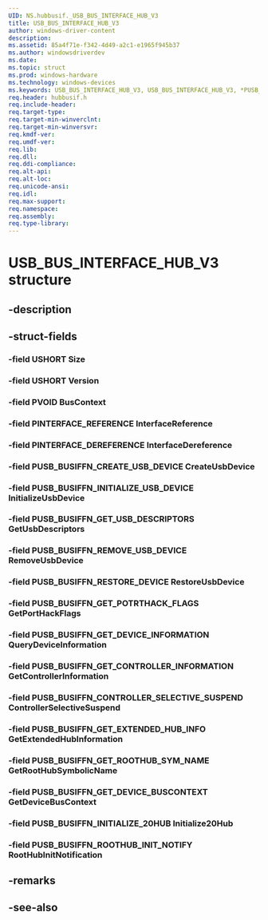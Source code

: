 ```yaml
---
UID: NS.hubbusif._USB_BUS_INTERFACE_HUB_V3
title: USB_BUS_INTERFACE_HUB_V3
author: windows-driver-content
description: 
ms.assetid: 85a4f71e-f342-4d49-a2c1-e1965f945b37
ms.author: windowsdriverdev
ms.date: 
ms.topic: struct
ms.prod: windows-hardware
ms.technology: windows-devices
ms.keywords: USB_BUS_INTERFACE_HUB_V3, USB_BUS_INTERFACE_HUB_V3, *PUSB_BUS_INTERFACE_HUB_V3
req.header: hubbusif.h
req.include-header:
req.target-type:
req.target-min-winverclnt:
req.target-min-winversvr:
req.kmdf-ver:
req.umdf-ver:
req.lib:
req.dll:
req.ddi-compliance:
req.alt-api:
req.alt-loc:
req.unicode-ansi:
req.idl:
req.max-support:
req.namespace:
req.assembly:
req.type-library:
---
```


# USB_BUS_INTERFACE_HUB_V3 structure

## -description



## -struct-fields

### -field USHORT Size			
 	
### -field USHORT Version			
 	
### -field PVOID BusContext			
 	
### -field PINTERFACE_REFERENCE InterfaceReference			
 	
### -field PINTERFACE_DEREFERENCE InterfaceDereference			
 	
### -field PUSB_BUSIFFN_CREATE_USB_DEVICE CreateUsbDevice			
 	
### -field PUSB_BUSIFFN_INITIALIZE_USB_DEVICE InitializeUsbDevice			
 	
### -field PUSB_BUSIFFN_GET_USB_DESCRIPTORS GetUsbDescriptors			
 	
### -field PUSB_BUSIFFN_REMOVE_USB_DEVICE RemoveUsbDevice			
 	
### -field PUSB_BUSIFFN_RESTORE_DEVICE RestoreUsbDevice			
 	
### -field PUSB_BUSIFFN_GET_POTRTHACK_FLAGS GetPortHackFlags			
 	
### -field PUSB_BUSIFFN_GET_DEVICE_INFORMATION QueryDeviceInformation			
 	
### -field PUSB_BUSIFFN_GET_CONTROLLER_INFORMATION GetControllerInformation			
 	
### -field PUSB_BUSIFFN_CONTROLLER_SELECTIVE_SUSPEND ControllerSelectiveSuspend			
 	
### -field PUSB_BUSIFFN_GET_EXTENDED_HUB_INFO GetExtendedHubInformation			
 	
### -field PUSB_BUSIFFN_GET_ROOTHUB_SYM_NAME GetRootHubSymbolicName			
 	
### -field PUSB_BUSIFFN_GET_DEVICE_BUSCONTEXT GetDeviceBusContext			
 	
### -field PUSB_BUSIFFN_INITIALIZE_20HUB Initialize20Hub			
 	
### -field PUSB_BUSIFFN_ROOTHUB_INIT_NOTIFY RootHubInitNotification			
 	
## -remarks

## -see-also